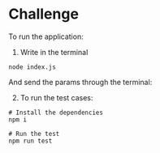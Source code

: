 # Challenge

To run the application:

1. Write in the terminal

```shell
node index.js
```

And send the params through the terminal:

2. To run the test cases:

```shell
# Install the dependencies
npm i 

# Run the test
npm run test
```